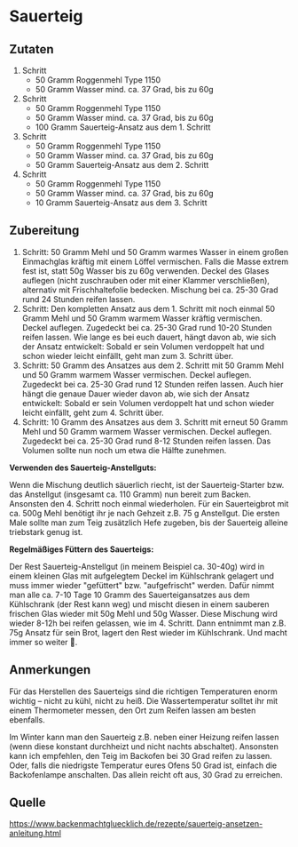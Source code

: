 # Sauerteig

## Zutaten
1. Schritt
    - 50 Gramm Roggenmehl Type 1150
    - 50 Gramm Wasser mind. ca. 37 Grad, bis zu 60g
2. Schritt
    - 50 Gramm Roggenmehl Type 1150
    - 50 Gramm Wasser mind. ca. 37 Grad, bis zu 60g
    - 100 Gramm Sauerteig-Ansatz aus dem 1. Schritt
3. Schritt
    - 50 Gramm Roggenmehl Type 1150
    - 50 Gramm Wasser mind. ca. 37 Grad, bis zu 60g
    - 50 Gramm Sauerteig-Ansatz aus dem 2. Schritt
4. Schritt
    - 50 Gramm Roggenmehl Type 1150
    - 50 Gramm Wasser mind. ca. 37 Grad, bis zu 60g
    - 10 Gramm Sauerteig-Ansatz aus dem 3. Schritt

## Zubereitung
1. Schritt:
    50 Gramm Mehl und 50 Gramm warmes Wasser in einem großen Einmachglas kräftig mit einem Löffel vermischen. Falls die Masse extrem fest ist, statt 50g Wasser bis zu 60g verwenden. Deckel des Glases auflegen (nicht zuschrauben oder mit einer Klammer verschließen), alternativ mit Frischhaltefolie bedecken. Mischung bei ca. 25-30 Grad rund 24 Stunden reifen lassen. 
2. Schritt:
    Den kompletten Ansatz aus dem 1. Schritt mit noch einmal 50 Gramm Mehl und 50 Gramm warmem Wasser kräftig vermischen. Deckel auflegen. Zugedeckt bei ca. 25-30 Grad rund 10-20 Stunden reifen lassen. Wie lange es bei euch dauert, hängt davon ab, wie sich der Ansatz entwickelt: Sobald er sein Volumen verdoppelt hat und schon wieder leicht einfällt, geht man zum 3. Schritt über.
3. Schritt:
    50 Gramm des Ansatzes aus dem 2. Schritt mit 50 Gramm Mehl und 50 Gramm warmem Wasser vermischen. Deckel auflegen. Zugedeckt bei ca. 25-30 Grad rund 12 Stunden reifen lassen. Auch hier hängt die genaue Dauer wieder davon ab, wie sich der Ansatz entwickelt: Sobald er sein Volumen verdoppelt hat und schon wieder leicht einfällt, geht zum 4. Schritt über.
4. Schritt:
    10 Gramm des Ansatzes aus dem 3. Schritt mit erneut 50 Gramm Mehl und 50 Gramm warmem Wasser vermischen. Deckel auflegen. Zugedeckt bei ca. 25-30 Grad rund 8-12 Stunden reifen lassen. Das Volumen sollte nun noch um etwa die Hälfte zunehmen.

**Verwenden des Sauerteig-Anstellguts:**

Wenn die Mischung deutlich säuerlich riecht, ist der Sauerteig-Starter bzw. das Anstellgut (insgesamt ca. 110 Gramm) nun bereit zum Backen. Ansonsten den 4. Schritt noch einmal wiederholen. Für ein Sauerteigbrot mit ca. 500g Mehl benötigt ihr je nach Gehzeit z.B. 75 g Anstellgut. Die ersten Male sollte man zum Teig zusätzlich Hefe zugeben, bis der Sauerteig alleine triebstark genug ist.

**Regelmäßiges Füttern des Sauerteigs:**

Der Rest Sauerteig-Anstellgut (in meinem Beispiel ca. 30-40g) wird in einem kleinen Glas mit aufgelegtem Deckel im Kühlschrank gelagert und muss immer wieder "gefüttert" bzw. "aufgefrischt" werden. Dafür nimmt man alle ca. 7-10 Tage 10 Gramm des Sauerteigansatzes aus dem Kühlschrank (der Rest kann weg) und mischt diesen in einem sauberen frischen Glas wieder mit 50g Mehl und 50g Wasser.
Diese Mischung wird wieder 8-12h bei reifen gelassen, wie im 4. Schritt. Dann entnimmt man z.B. 75g Ansatz für sein Brot, lagert den Rest wieder im Kühlschrank. Und macht immer so weiter 🙂.

## Anmerkungen

Für das Herstellen des Sauerteigs sind die richtigen Temperaturen enorm wichtig – nicht zu kühl, nicht zu heiß. Die Wassertemperatur solltet ihr mit einem Thermometer messen, den Ort zum Reifen lassen am besten ebenfalls.

Im Winter kann man den Sauerteig z.B. neben einer Heizung reifen lassen (wenn diese konstant durchheizt und nicht nachts abschaltet). Ansonsten kann ich empfehlen, den Teig im Backofen bei 30 Grad reifen zu lassen. Oder, falls die niedrigste Temperatur eures Ofens 50 Grad ist, einfach die Backofenlampe anschalten. Das allein reicht oft aus, 30 Grad zu erreichen.



## Quelle
https://www.backenmachtgluecklich.de/rezepte/sauerteig-ansetzen-anleitung.html